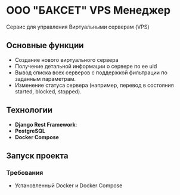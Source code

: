 # ООО  "БАКСЕТ" VPS Менеджер
Сервис для управления Виртуальными серверам (VPS)

## Основные функции
- Создание нового виртуального сервера
- Получение детальной информации о сервере по ее uid
- Вывод списка всех серверов с поддержкой фильтрации по заданным параметрам.
- Изменение статуса сервера (например, перевод в состояния started, blocked, stopped).


## Технологии
- **Django Rest Framework**: 
- **PostgreSQL** 
- **Docker Compose** 


## Запуск проекта
### Требования
-  Установленный Docker и Docker Compose


